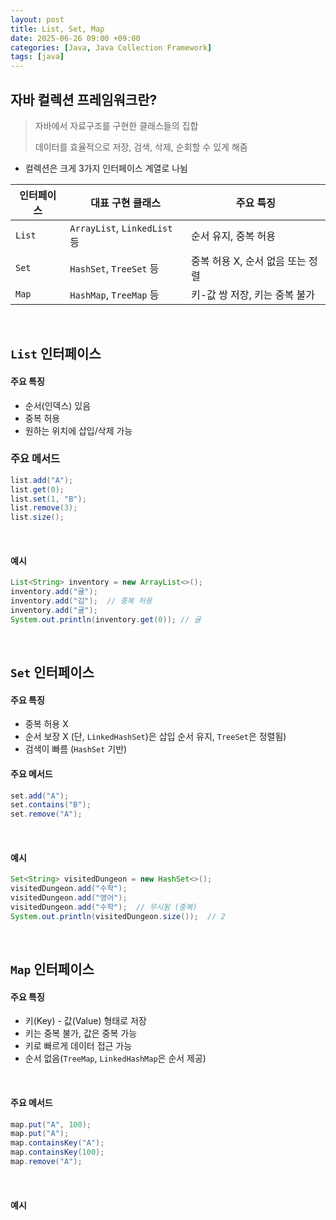 ```yaml
---
layout: post
title: List, Set, Map
date: 2025-06-26 09:00 +09:00
categories: [Java, Java Collection Framework]
tags: [java]
---
```


## 자바 컬렉션 프레임워크란?

> 자바에서 자료구조를 구현한 클래스들의 집합
>
> 데이터를 효율적으로 저장, 검색, 삭제, 순회할 수 있게 해줌

- 컬렉션은 크게 3가지 인터페이스 계열로 나뉨

| 인터페이스 | 대표 구현 클래스 | 주요 특징 |
|-|-|-|
| `List` | `ArrayList`, `LinkedList` 등 | 순서 유지, 중복 허용 |
| `Set` | `HashSet`, `TreeSet` 등 | 중복 허용 X, 순서 없음 또는 정렬 |
| `Map` | `HashMap`, `TreeMap` 등 | 키-값 쌍 저장, 키는 중복 불가 |

<br>

## `List` 인터페이스

#### 주요 특징

- 순서(인덱스) 있음
- 중복 허용
- 원하는 위치에 삽입/삭제 가능

### 주요 메서드

```java
list.add("A");
list.get(0);
list.set(1, "B");
list.remove(3);
list.size();
```

<br>

#### 예시 

```java
List<String> inventory = new ArrayList<>();
inventory.add("귤");
inventory.add("김");  // 중복 허용
inventory.add("귤");
System.out.println(inventory.get(0)); // 귤
```

<br>

## `Set` 인터페이스

#### 주요 특징 

- 중복 허용 X
- 순서 보장 X (단, `LinkedHashSet`)은 삽입 순서 유지, `TreeSet`은 정렬됨)
- 검색이 빠름 (`HashSet` 기반)

#### 주요 메서드

```java
set.add("A");
set.contains("B");
set.remove("A");
```

<br>

#### 예시

```java
Set<String> visitedDungeon = new HashSet<>();
visitedDungeon.add("수학");
visitedDungeon.add("영어");
visitedDungeon.add("수학");  // 무시됨 (중복)
System.out.println(visitedDungeon.size());  // 2
```

<br>

## `Map` 인터페이스

#### 주요 특징

- 키(Key) - 값(Value) 형태로 저장
- 키는 중복 불가, 값은 중복 가능
- 키로 빠르게 데이터 접근 가능
- 순서 없음(`TreeMap`, `LinkedHashMap`은 순서 제공)

<br>

#### 주요 메서드

```java
map.put("A", 100);
map.put("A");
map.containsKey("A");
map.containsKey(100);
map.remove("A");
```

<br>

#### 예시